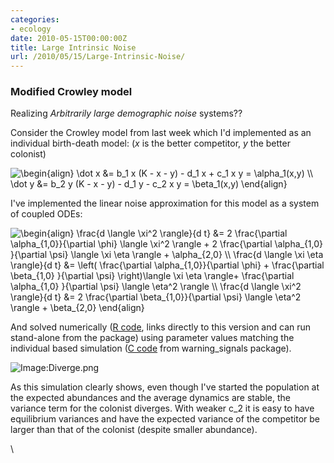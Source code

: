 ```yaml
---
categories:
- ecology
date: 2010-05-15T00:00:00Z
title: Large Intrinsic Noise
url: /2010/05/15/Large-Intrinsic-Noise/
---
```


### Modified Crowley model

Realizing *Arbitrarily large demographic noise* systems??

Consider the Crowley model from last week which I'd implemented as an
individual birth-death model: (*x* is the better competitor, *y* the
better colonist)

![ \\begin{align} \\dot x &= b\_1 x (K - x - y) - d\_1 x + c\_1 x y =
\\alpha\_1(x,y) \\\\ \\dot y &= b\_2 y (K - x - y) - d\_1 y - c\_2 x y =
\\beta\_1(x,y) \\end{align}
](http://openwetware.org/images/math/7/5/b/75bbcc817dc349b3e49eee488c36554e.png)

I've implemented the linear noise approximation for this model as a
system of coupled ODEs:

![ \\begin{align} \\frac{d \\langle \\xi\^2 \\rangle}{d t} &= 2
\\frac{\\partial \\alpha\_{1,0}}{\\partial \\phi} \\langle \\xi\^2
\\rangle + 2 \\frac{\\partial \\alpha\_{1,0} }{\\partial \\psi} \\langle
\\xi \\eta \\rangle + \\alpha\_{2,0} \\\\ \\frac{d \\langle \\xi \\eta
\\rangle}{d t} &= \\left( \\frac{\\partial \\alpha\_{1,0}}{\\partial
\\phi} + \\frac{\\partial \\beta\_{1,0} }{\\partial \\psi}
\\right)\\langle \\xi \\eta \\rangle+ \\frac{\\partial \\alpha\_{1,0}
}{\\partial \\psi} \\langle \\eta\^2 \\rangle \\\\ \\frac{d \\langle
\\xi\^2 \\rangle}{d t} &= 2 \\frac{\\partial \\beta\_{1,0}}{\\partial
\\psi} \\langle \\eta\^2 \\rangle + \\beta\_{2,0} \\end{align}
](http://openwetware.org/images/math/b/a/1/ba156d602601209f3d2db74507362626.png)

And solved numerically ([R
code](http://github.com/cboettig/structured-populations/blob/bd1769fef7af9eecf32a5ec40f886bc2b74dd1b9/R/noise_approx.R "http://github.com/cboettig/structured-populations/blob/bd1769fef7af9eecf32a5ec40f886bc2b74dd1b9/R/noise_approx.R"),
links directly to this version and can run stand-alone from the package)
using parameter values matching the individual based simulation ([C
code](http://github.com/cboettig/warningSignals/commit/ddb5d73d011a2eaa7b894e925ffddec74250e043 "http://github.com/cboettig/warningSignals/commit/ddb5d73d011a2eaa7b894e925ffddec74250e043")
from warning\_signals package).

![Image:Diverge.png](http://openwetware.org/images/7/7b/Diverge.png)

As this simulation clearly shows, even though I've started the
population at the expected abundances and the average dynamics are
stable, the variance term for the colonist diverges. With weaker c\_2 it
is easy to have equilibrium variances and have the expected variance of
the competitor be larger than that of the colonist (despite smaller
abundance).

\

